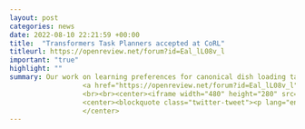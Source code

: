 ```yaml
---
layout: post
categories: news
date: 2022-08-10 22:21:59 +00:00
title:  "Transformers Task Planners accepted at CoRL"
titleurl: https://openreview.net/forum?id=Eal_lL08v_l
important: "true"
highlight: ""
summary: Our work on learning preferences for canonical dish loading task using 
                  <a href="https://openreview.net/forum?id=Eal_lL08v_l">Transformers Task Planner</a> is accepted at <a href="https://corl2022.org/">CoRL 2022</a>. Read more <a href='https://twitter.com/viddivj/status/1603161666325446657'>here</a>. 
                  <br><br><center><iframe width="480" height="280" src="https://www.youtube.com/embed/ivLdlMQekME?start=4" title="YouTube video player" frameborder="0" allow="accelerometer; autoplay; clipboard-write; encrypted-media; gyroscope; picture-in-picture" allowfullscreen></iframe></center>. 
                  <center><blockquote class="twitter-tweet"><p lang="en" dir="ltr">(1/5) Every home is different, and every person likes things done in their particular way. Therefore, home robots of the future need to both reason about the sequential nature of day-to-day tasks and generalize to user&#39;s preferences.</p>&mdash; Vidhi Jain (@viddivj) <a href="https://twitter.com/viddivj/status/1603161666325446657?ref_src=twsrc%5Etfw">December 14, 2022</a></blockquote> <script async src="https://platform.twitter.com/widgets.js" charset="utf-8"></script>
                  </center>
---
```

